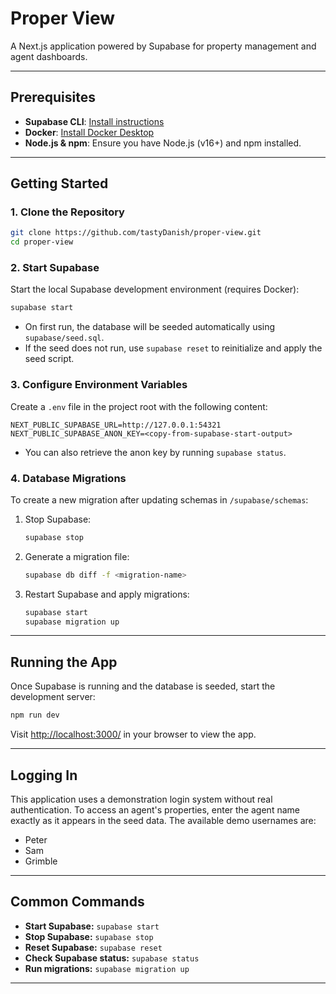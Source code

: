 # Proper View

A Next.js application powered by Supabase for property management and agent dashboards.

---

## Prerequisites

- **Supabase CLI**: [Install instructions](https://supabase.com/docs/guides/local-development/cli/getting-started?queryGroups=platform&platform=macos#installing-the-supabase-cli)
- **Docker**: [Install Docker Desktop](https://docs.docker.com/desktop/)
- **Node.js & npm**: Ensure you have Node.js (v16+) and npm installed.

---

## Getting Started

### 1. Clone the Repository

```sh
git clone https://github.com/tastyDanish/proper-view.git
cd proper-view
```

### 2. Start Supabase

Start the local Supabase development environment (requires Docker):

```sh
supabase start
```

- On first run, the database will be seeded automatically using `supabase/seed.sql`.
- If the seed does not run, use `supabase reset` to reinitialize and apply the seed script.

### 3. Configure Environment Variables

Create a `.env` file in the project root with the following content:

```env
NEXT_PUBLIC_SUPABASE_URL=http://127.0.0.1:54321
NEXT_PUBLIC_SUPABASE_ANON_KEY=<copy-from-supabase-start-output>
```

- You can also retrieve the anon key by running `supabase status`.

### 4. Database Migrations

To create a new migration after updating schemas in `/supabase/schemas`:

1. Stop Supabase:
   ```sh
   supabase stop
   ```
2. Generate a migration file:
   ```sh
   supabase db diff -f <migration-name>
   ```
3. Restart Supabase and apply migrations:
   ```sh
   supabase start
   supabase migration up
   ```

---

## Running the App

Once Supabase is running and the database is seeded, start the development server:

```sh
npm run dev
```

Visit [http://localhost:3000/](http://localhost:3000/) in your browser to view the app.

---

## Logging In

This application uses a demonstration login system without real authentication. To access an agent's properties, enter the agent name exactly as it appears in the seed data. The available demo usernames are:

- Peter
- Sam
- Grimble

---

## Common Commands

- **Start Supabase:** `supabase start`
- **Stop Supabase:** `supabase stop`
- **Reset Supabase:** `supabase reset`
- **Check Supabase status:** `supabase status`
- **Run migrations:** `supabase migration up`

---
